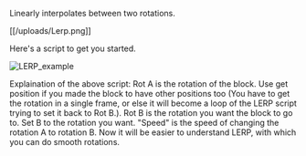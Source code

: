 Linearly interpolates between two rotations.

[[/uploads/Lerp.png]]

Here's a script to get you started.

![LERP_example](https://cdn.discordapp.com/attachments/520112989416718346/784828563726794812/Screenshot_20201205-2212052.png)

Explaination of the above script: Rot A is the rotation of the block. Use get position if you made the block to have other positions too (You have to get the rotation in a single frame, or else it will become a loop of the LERP script trying to set it back to Rot B.). Rot B is the rotation you want the block to go to. Set B to the rotation you want. "Speed" is the speed of changing the rotation A to rotation B. 
Now it will be easier to understand LERP, with which you can do smooth rotations.
